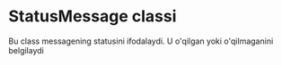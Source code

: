 # StatusMessage classi
Bu class messagening statusini ifodalaydi. U o'qilgan yoki o'qilmaganini belgilaydi